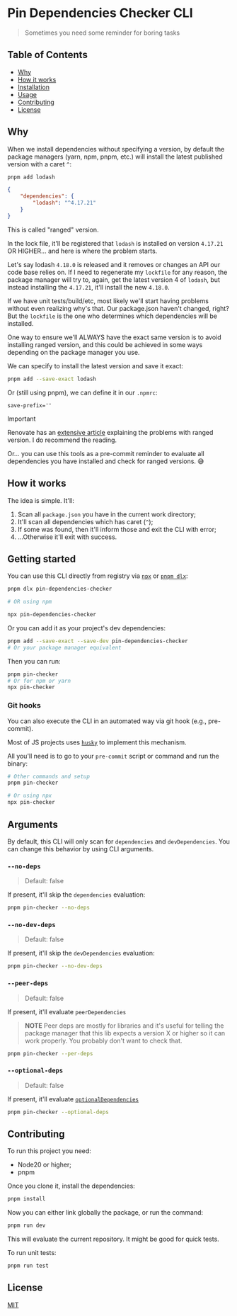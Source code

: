 # Pin Dependencies Checker CLI

> Sometimes you need some reminder for boring tasks

## Table of Contents

- [Why](#why)
- [How it works](#how-it-works)
- [Installation](#installation)
- [Usage](#usage)
- [Contributing](#contributing)
- [License](#license)

## Why

When we install dependencies without specifying a version, by default the package managers (yarn, npm, pnpm, etc.) will install the latest published version with a caret `^`:

```bash
pnpm add lodash
```

```json
{
	"dependencies": {
		"lodash": "^4.17.21"
	}
}
```

This is called "ranged" version.

In the lock file, it'll be registered that `lodash` is installed on version `4.17.21` OR HIGHER... and here is where the problem starts.

Let's say lodash `4.18.0` is released and it removes or changes an API our code base relies on. If I need to regenerate my `lockfile` for any reason, the package manager will try to, again, get the latest version 4 of `lodash`, but instead installing the `4.17.21`, it'll install the new `4.18.0`.

If we have unit tests/build/etc, most likely we'll start having problems without even realizing why's that. Our package.json haven't changed, right? But the `lockfile` is the one who determines which dependencies will be installed.

One way to ensure we'll ALWAYS have the exact same version is to avoid installing ranged version, and this could be achieved in some ways depending on the package manager you use.

We can specify to install the latest version and save it exact:

```bash
pnpm add --save-exact lodash
```

Or (still using pnpm), we can define it in our `.npmrc`:

```
save-prefix=''
```

> [!IMPORTANT]  
> Renovate has an [extensive article](https://docs.renovatebot.com/dependency-pinning/) explaining the problems with ranged version. I do recommend the reading.

Or... you can use this tools as a pre-commit reminder to evaluate all dependencies you have installed and check for ranged versions. 😅

## How it works

The idea is simple. It'll:

1. Scan all `package.json` you have in the current work directory;
2. It'll scan all dependencies which has caret (`^`);
3. If some was found, then it'll inform those and exit the CLI with error;
4. ...Otherwise it'll exit with success.

## Getting started

You can use this CLI directly from registry via [`npx`](https://docs.npmjs.com/cli/v8/commands/npx) or [`pnpm dlx`](https://pnpm.io/cli/dlx):

```bash
pnpm dlx pin-dependencies-checker

# OR using npm

npx pin-dependencies-checker
```

Or you can add it as your project's dev dependencies:

```bash
pnpm add --save-exact --save-dev pin-dependencies-checker
# Or your package manager equivalent
```

Then you can run:

```bash
pnpm pin-checker
# Or for npm or yarn
npx pin-checker
```

### Git hooks

You can also execute the CLI in an automated way via git hook (e.g., pre-commit).

Most of JS projects uses [`husky`](https://github.com/typicode/husky) to implement this mechanism.

All you'll need is to go to your `pre-commit` script or command and run the binary:

```bash
# Other commands and setup
pnpm pin-checker

# Or using npx
npx pin-checker
```

## Arguments

By default, this CLI will only scan for `dependencies` and `devDependencies`. You can change this behavior by using CLI arguments.

### `--no-deps`

> Default: false

If present, it'll skip the `dependencies` evaluation:

```bash
pnpm pin-checker --no-deps
```

### `--no-dev-deps`

> Default: false

If present, it'll skip the `devDependencies` evaluation:

```bash
pnpm pin-checker --no-dev-deps
```

### `--peer-deps`

> Default: false

If present, it'll evaluate `peerDependencies`

> **NOTE**
> Peer deps are mostly for libraries and it's useful for telling the package manager that this lib expects a version X or higher so it can work properly. You probably don't want to check that.

```bash
pnpm pin-checker --per-deps
```

### `--optional-deps`

> Default: false

If present, it'll evaluate [`optionalDependencies`](https://docs.npmjs.com/cli/v10/configuring-npm/package-json#optionaldependencies)

```bash
pnpm pin-checker --optional-deps
```

## Contributing

To run this project you need:

- Node20 or higher;
- pnpm

Once you clone it, install the dependencies:

```bash
pnpm install
```

Now you can either link globally the package, or run the command:

```bash
pnpm run dev
```

This will evaluate the current repository. It might be good for quick tests.

To run unit tests:

```bash
pnpm run test
```

## License

[MIT](./LICENSE)
